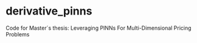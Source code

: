# derivative_pinns
Code for Master´s thesis: Leveraging PINNs For Multi-Dimensional Pricing Problems
